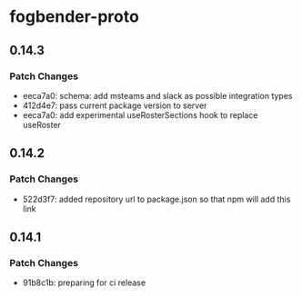 # fogbender-proto

## 0.14.3

### Patch Changes

- eeca7a0: schema: add msteams and slack as possible integration types
- 412d4e7: pass current package version to server
- eeca7a0: add experimental useRosterSections hook to replace useRoster

## 0.14.2

### Patch Changes

- 522d3f7: added repository url to package.json so that npm will add this link

## 0.14.1

### Patch Changes

- 91b8c1b: preparing for ci release
